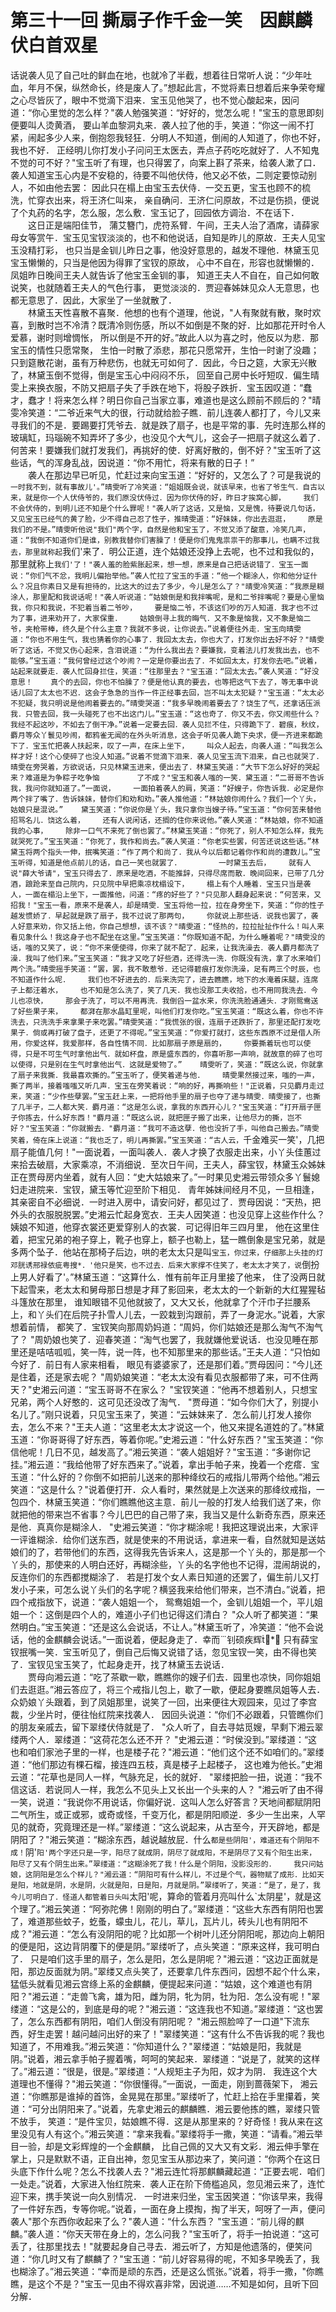 # 第三十一回  撕扇子作千金一笑　因麒麟伏白首双星


话说袭人见了自己吐的鲜血在地，也就冷了半截，想着往日常听人说：“少年吐血，年月不保，纵然命长，终是废人了。”想起此言，不觉将素日想着后来争荣夸耀之心尽皆灰了，眼中不觉滴下泪来．宝玉见他哭了，也不觉心酸起来，因问道：“你心里觉的怎么样？"袭人勉强笑道：“好好的，觉怎么呢！"宝玉的意思即刻便要叫人烫黄酒，    要山羊血黎洞丸来．袭人拉了他的手，笑道：“你这一闹不打紧，闹起多少人来，倒抱怨我轻狂．分明人不知道，倒闹的人知道了，你也不好，我也不好．    正经明儿你打发小子问问王太医去，弄点子药吃吃就好了．人不知鬼不觉的可不好？"宝玉听了有理，也只得罢了，向案上斟了茶来，给袭人漱了口．袭人知道宝玉心内是不安稳的，待要不叫他伏侍，他又必不依，二则定要惊动别人，不如由他去罢：    因此只在榻上由宝玉去伏侍．一交五更，宝玉也顾不的梳洗，忙穿衣出来，将王济仁叫来，    亲自确问．王济仁问原故，不过是伤损，便说了个丸药的名字，怎么服，怎么敷．宝玉记了，回园依方调治．不在话下．    
　　这日正是端阳佳节，    蒲艾簪门，虎符系臂．午间，王夫人治了酒席，请薛家母女等赏午．宝玉见宝钗淡淡的，也不和他说话，自知是昨儿的原故．王夫人见宝玉没精打彩，    也只当是金钏儿昨日之事，他没好意思的，越发不理他．林黛玉见宝玉懒懒的，只当是他因为得罪了宝钗的原故，    心中不自在，形容也就懒懒的．凤姐昨日晚间王夫人就告诉了他宝玉金钏的事，    知道王夫人不自在，自己如何敢说笑，也就随着王夫人的气色行事，    更觉淡淡的．贾迎春姊妹见众人无意思，也都无意思了．因此，大家坐了一坐就散了．    
　　林黛玉天性喜散不喜聚．他想的也有个道理，他说，"人有聚就有散，聚时欢喜，到散时岂不冷清？既清冷则伤感，所以不如倒是不聚的好．比如那花开时令人爱慕，谢时则增惆怅，    所以倒是不开的好。”故此人以为喜之时，他反以为悲．那宝玉的情性只愿常聚，    生怕一时散了添悲，那花只愿常开，生怕一时谢了没趣；只到筵散花谢，虽有万种悲伤，也就无可如何了．因此，今日之筵，大家无兴散了，林黛玉倒不觉得，倒是宝玉心中闷闷不乐，    回至自己房中长吁短叹．偏生晴雯上来换衣服，不防又把扇子失了手跌在地下，将股子跌折．宝玉因叹道：“蠢才，蠢才！将来怎么样？明日你自己当家立事，难道也是这么顾前不顾后的？"晴雯冷笑道：“二爷近来气大的很，行动就给脸子瞧．前儿连袭人都打了，今儿又来寻我们的不是．要踢要打凭爷去．就是跌了扇子，也是平常的事．先时连那么样的玻璃缸，玛瑙碗不知弄坏了多少，也没见个大气儿，这会子一把扇子就这么着了．    何苦来！要嫌我们就打发我们，再挑好的使．好离好散的，倒不好？"宝玉听了这些话，气的浑身乱战，因说道：“你不用忙，将来有散的日子！”    
　　袭人在那边早已听见，忙赶过来向宝玉道：“好好的，又怎么了？可是我说的`一时我不到，就有事故儿'。”晴雯听了冷笑道：“姐姐既会说，就该早来，也省了爷生气．自古以来，就是你一个人伏侍爷的，我们原没伏侍过．因为你伏侍的好，昨日才挨窝心脚，    我们不会伏侍的，到明儿还不知是个什么罪呢！"袭人听了这话，又是恼，又是愧，待要说几句话，又见宝玉已经气的黄了脸，少不得自己忍了性子，推晴雯道：“好妹妹，你出去逛逛，    原是我们的不是。”晴雯听他说"我们"两个字，自然是他和宝玉了，不觉又添了酸意，冷笑几声，道：“我倒不知道你们是谁，别教我替你们害臊了！便是你们鬼鬼祟祟干的那事儿，也瞒不过我去，那里就称起`我们'来了．明公正道，连个姑娘还没挣上去呢，也不过和我似的，那里就称上`我们'了！"袭人羞的脸紫胀起来，想一想，原来是自己把话说错了．宝玉一面说：“你们气不忿，我明儿偏抬举他。”袭人忙拉了宝玉的手道：“他一个糊涂人，你和他分证什么？况且你素日又是有担待的，比这大的过去了多少，今儿是怎么了？"晴雯冷笑道：“我原是糊涂人，那里配和我说话呢！"袭人听说道：“姑娘倒是和我拌嘴呢，是和二爷拌嘴呢？要是心里恼我，你只和我说，不犯着当着二爷吵，    要是恼二爷，不该这们吵的万人知道．我才也不过为了事，进来劝开了，大家保重．    姑娘倒寻上我的晦气．又不象是恼我，又不象是恼二爷，夹枪带棒，终久是个什么主意？我就不多说，让你说去。”说着便往外走．宝玉向晴雯道：“你也不用生气，我也猜着你的心事了．我回太太去，你也大了，打发你出去好不好？"晴雯听了这话，不觉又伤心起来，含泪说道：“为什么我出去？要嫌我，变着法儿打发我出去，也不能够。”宝玉道：“我何曾经过这个吵闹？一定是你要出去了．不如回太太，打发你去吧。”说着，站起来就要走．袭人忙回身拦住，笑道：“往那里去？"宝玉道：“回太太去。”袭人笑道：“好没意思！    真个的去回，你也不怕臊了？便是他认真的要去，也等把这气下去了，等无事中说话儿回了太太也不迟．这会子急急的当作一件正经事去回，岂不叫太太犯疑？"宝玉道：“太太必不犯疑，我只明说是他闹着要去的。”晴雯哭道：“我多早晚闹着要去了？饶生了气，还拿话压派我．只管去回，我一头碰死了也不出这门儿。”宝玉道：“这也奇了．你又不去，你又闹些什么？我经不起这吵，不如去了倒干净。”说着一定要去回．袭人见拦不住，只得跪下了．碧痕，秋纹，麝月等众丫鬟见吵闹，都鸦雀无闻的在外头听消息，这会子听见袭人跪下央求，便一齐进来都跪下了．宝玉忙把袭人扶起来，叹了一声，在床上坐下，    叫众人起去，向袭人道：“叫我怎么样才好！这个心使碎了也没人知道。”说着不觉滴下泪来．袭人见宝玉流下泪来，自己也就哭了．    
　　晴雯在旁哭着，方欲说话，只见林黛玉进来，便出去了．林黛玉笑道：“大节下怎么好好的哭起来？难道是为争粽子吃争恼    
　　了不成？"宝玉和袭人嗤的一笑．黛玉道：“二哥哥不告诉我，我问你就知道了。”一面说，    一面拍着袭人的肩，笑道：“好嫂子，你告诉我．必定是你两个拌了嘴了．告诉妹妹，替你们和劝和劝。”袭人推他道：“林姑娘你闹什么？我们一个丫头，姑娘只是混说。”    黛玉笑道：“你说你是丫头，我只拿你当嫂子待。”宝玉道：“你何苦来替他招骂名儿．饶这么着，    还有人说闲话，还搁的住你来说他。”袭人笑道：“林姑娘，你不知道我的心事，    除非一口气不来死了倒也罢了。”林黛玉笑道：“你死了，别人不知怎么样，我先就哭死了。”宝玉笑道：“你死了，我作和尚去。”袭人笑道：“你老实些罢，何苦还说这些话。”林黛玉将两个指头一伸，抿嘴笑道：“作了两个和尚了．我从今以后都记着你作和尚的遭数儿。”宝玉听得，知道是他点前儿的话，自己一笑也就罢了．    
　　一时黛玉去后，    就有人说"薛大爷请"，宝玉只得去了．原来是吃酒，不能推辞，只得尽席而散．晚间回来，已带了几分酒，踉跄来至自己院内，只见院中早把乘凉枕榻设下，    榻上有个人睡着．宝玉只当是袭人，一面在榻沿上坐下，一面推他，问道：“疼的好些了？"只见那人翻身起来说：“何苦来，又招我！"宝玉一看，原来不是袭人，却是晴雯．宝玉将他一拉，拉在身旁坐下，笑道：“你的性子越发惯娇了．早起就是跌了扇子，我不过说了那两句，    你就说上那些话．说我也罢了，袭人好意来劝，你又括上他，你自己想想，该不该？"晴雯道：“怪热的，拉拉扯扯作什么！叫人来看见象什么！我这身子也不配坐在这里。”宝玉笑道：“你既知道不配，为什么睡着呢？"晴雯没的话，嗤的又笑了，说：“你不来便使得，你来了就不配了．起来，让我洗澡去．袭人麝月都洗了澡．我叫了他们来。”宝玉笑道：“我才又吃了好些酒，还得洗一洗．你既没有洗，拿了水来咱们两个洗。”晴雯摇手笑道：“罢，罢，我不敢惹爷．还记得碧痕打发你洗澡，足有两三个时辰，也不知道作什么呢．    我们也不好进去的．后来洗完了，进去瞧瞧，地下的水淹着床腿，连席子上都汪着水，    也不知是怎么洗了，笑了几天．我也没那工夫收拾，也不用同我洗去．今儿也凉快，    那会子洗了，可以不用再洗．我倒舀一盆水来，你洗洗脸通通头．才刚鸳鸯送了好些果子来，    都湃在那水晶缸里呢，叫他们打发你吃。”宝玉笑道：“既这么着，你也不许洗去，只洗洗手来拿果子来吃罢。”晴雯笑道：“我慌张的很，连扇子还跌折了，那里还配打发吃果子．倘或再打破了盘子，还更了不得呢。”宝玉笑道：“你爱打就打，这些东西原不过是借人所用，你爱这样，我爱那样，各自性情不同．比如那扇子原是扇的，    你要撕着玩也可以使得，只是不可生气时拿他出气．就如杯盘，原是盛东西的，你喜听那一声响，就故意的碎了也可以使得，只是别在生气时拿他出气．这就是爱物了。”    晴雯听了，笑道：“既这么说，你就拿了扇子来我撕．我最喜欢撕的。”宝玉听了，便笑着递与他．    晴雯果然接过来，嗤的一声，撕了两半，接着嗤嗤又听几声．宝玉在旁笑着说：“响的好，再撕响些！"正说着，只见麝月走过来，笑道：“少作些孽罢。”宝玉赶上来，一把将他手里的扇子也夺了递与晴雯．晴雯接了，也撕了几半子，二人都大笑．麝月道：“这是怎么说，拿我的东西开心儿？"宝玉笑道：“打开扇子匣子你拣去，什么好东西！"麝月道：“既这么说，就把匣子搬了出来，让他尽力的撕，岂不好？"宝玉笑道：“你就搬去．"麝月道：“我可不造这孽．他也没折了手，叫他自己搬去。”晴雯笑着，倚在床上说道：“我也乏了，明儿再撕罢。”宝玉笑道：“古人云，`千金难买一笑'，几把扇子能值几何！"一面说着，一面叫袭人．袭人才换了衣服走出来，小丫头佳蕙过来拾去破扇，大家乘凉，不消细说．至次日午间，王夫人，薛宝钗，林黛玉众姊妹正在贾母房内坐着，就有人回：“史大姑娘来了。”一时果见史湘云带领众多丫鬟媳妇走进院来．宝钗，黛玉等忙迎至阶下相见．    青年姊妹间经月不见，一旦相逢，其亲密自不必细说．一时进入房中，请安问好，都见过了．贾母因说：“天热，把外头的衣服脱脱罢。”史湘云忙起身宽衣．王夫人因笑道：也没见穿上这些作什么？姨娘不知道，他穿衣裳还更爱穿别人的衣裳．可记得旧年三四月里，    他在这里住着，把宝兄弟的袍子穿上，靴子也穿上，额子也勒上，猛一瞧倒象是宝兄弟，就是多两个坠子．他站在那椅子后边，哄的老太太只是叫`宝玉，你过来，仔细那上头挂的灯邓胱诱邢禄依疵粤搜*．'他只是笑，也不过去．后来大家撑不住笑了，老太太才笑了，说`倒扮上男人好看了'。”林黛玉道：“这算什么．惟有前年正月里接了他来，    住了没两日就下起雪来，老太太和舅母那日想是才拜了影回来，老太太的一个新新的大红猩猩毡斗篷放在那里，    谁知眼错不见他就披了，又大又长，他就拿了个汗巾子拦腰系上，和丫头们在后院子扑雪人儿去，一跤栽到沟跟前，弄了一身泥水。”说着，大家想着前情，    都笑了．宝钗笑向那周奶妈道：“周妈，你们姑娘还是那么淘气不淘气了？    "周奶娘也笑了．迎春笑道：“淘气也罢了，我就嫌他爱说话．也没见睡在那里还是咭咭呱呱，笑一阵，说一阵，也不知那里来的那些话。”王夫人道：“只怕如今好了．前日有人家来相看，    眼见有婆婆家了，还是那们着。”贾母因问：“今儿还是住着，还是家去呢？    "周奶娘笑道：“老太太没有看见衣服都带了来，可不住两天？"史湘云问道：“宝玉哥哥不在家么？    "宝钗笑道：“他再不想着别人，只想宝兄弟，两个人好憨的．这可见还没改了淘气．    "贾母道：“如今你们大了，别提小名儿了。”刚只说着，只见宝玉来了，笑道：“云妹妹来了．怎么前儿打发人接你去，怎么不来？"王夫人道：“这里老太太才说这一个，他又来提名道姓的了。”林黛玉道：“你哥哥得了好东西，等着你呢。”史湘云道：“什么好东西？"宝玉笑道：“你信他呢！几日不见，越发高了。”湘云笑道：“袭人姐姐好？"宝玉道：“多谢你记挂。”湘云道：“我给他带了好东西来了。”说着，拿出手帕子来，挽着一个疙瘩．宝玉道：“什么好的？你倒不如把前儿送来的那种绛纹石的戒指儿带两个给他。”湘云笑道：“这是什么？"说着便打开．众人看时，果然就是上次送来的那绛纹戒指，一包四个．林黛玉笑道：“你们瞧瞧他这主意．前儿一般的打发人给我们送了来，你就把他的带来岂不省事？今儿巴巴的自己带了来，我当又是什么新奇东西，原来还是他．真真你是糊涂人．    "史湘云笑道：“你才糊涂呢！我把这理说出来，大家评一评谁糊涂．给你们送东西，就是使来的不用说话，拿进来一看，自然就知是送姑娘们的了，若带他们的东西，这得我先告诉来人，这是那一个丫头的，那是那一个丫头的，那使来的人明白还好，再糊涂些，丫头的名字他也不记得，混闹胡说的，反连你们的东西都搅糊涂了．    若是打发个女人素日知道的还罢了，偏生前儿又打发小子来，可怎么说丫头们的名字呢？横竖我来给他们带来，岂不清白。”说着，把四个戒指放下，说道：“袭人姐姐一个，    鸳鸯姐姐一个，金钏儿姐姐一个，平儿姐姐一个：这倒是四个人的，难道小子们也记得这们清白？    "众人听了都笑道：“果然明白。”宝玉笑道：“还是这么会说话，不让人。”林黛玉听了，冷笑道：“他不会说话，他的金麒麟会说话。”一面说着，便起身走了．幸而钊硕疾辉*，    只有薛宝钗抿嘴一笑．宝玉听见了，倒自己后悔又说错了话，忽见宝钗一笑，由不得也笑了．宝钗见宝玉笑了，忙起身走开，找了林黛玉去说话．    
　　贾母向湘云道：“吃了茶歇一歇，瞧瞧你的嫂子们去．园里也凉快，同你姐姐们去逛逛。”湘云答应了，将三个戒指儿包上，歇了一歇，便起身要瞧凤姐等人去．众奶娘丫头跟着，到了凤姐那里，说笑了一回，出来便往大观园来，见过了李宫裁，少坐片时，便往怡红院来找袭人．    因回头说道：“你们不必跟着，只管瞧你们的朋友亲戚去，留下翠缕伏侍就是了．    "众人听了，自去寻姑觅嫂，早剩下湘云翠缕两个人．翠缕道：“这荷花怎么还不开？    "史湘云道：“时侯没到。”翠缕道：“这也和咱们家池子里的一样，也是楼子花？"湘云道：“他们这个还不如咱们的。”翠缕道：“他们那边有棵石榴，接连四五枝，真是楼子上起楼子，    这也难为他长。”史湘云道：“花草也是同人一样，气脉充足，长的就好．    "翠缕把脸一扭，说道：“我不信这话．若说同人一样，我怎么不见头上又长出一个头来的人？    "湘云听了由不得一笑，说道：“我说你不用说话，你偏好说．这叫人怎么好答言？天地间都赋阴阳二气所生，或正或邪，或奇或怪，千变万化，都是阴阳顺逆．多少一生出来，人罕见的就奇，究竟理还是一样。”翠缕道：“这么说起来，从古至今，开天辟地，都是阴阳了？"湘云笑道：“糊涂东西，越说越放屁．什么`都是些阴阳'，难道还有个阴阳不成！`阴'`阳'两个字还只是一字，阳尽了就成阴，阴尽了就成阳，不是阴尽了又有个阳生出来，    阳尽了又有个阴生出来。”翠缕道：“这糊涂死了我！什么是个阴阳，没影没形的．    我只问姑娘，这阴阳是怎么个样儿？"湘云道：“阴阳可有什么样儿，不过是个气，器物赋了成形．比如天是阳，地就是阴，水是阴，火就是阳，日是阳，月就是阴。”翠缕听了，笑道：“是了，是了，我今儿可明白了．怪道人都管着日头叫`太阳'呢，算命的管着月亮叫什么`太阴星'，就是这个理了。”湘云笑道：“阿弥陀佛！刚刚的明白了。”翠缕道：“这些大东西有阴阳也罢了，难道那些蚊子，虼蚤，蠓虫儿，花儿，草儿，瓦片儿，砖头儿也有阴阳不成？"湘云道：“怎么有没阴阳的呢？比如那一个树叶儿还分阴阳呢，那边向上朝阳的便是阳，这边背阴覆下的便是阴。”翠缕听了，点头笑道：“原来这样，我可明白了．    只是咱们这手里的扇子，怎么是阳，怎么是阴呢？"湘云道：“这边正面就是阳，那边反面就为阴。”翠缕又点头笑了，还要拿几件东西问，因想不起个什么来，猛低头就看见湘云宫绦上系的金麒麟，便提起来问道：“姑娘，这个难道也有阴阳？"湘云道：“走兽飞禽，雄为阳，雌为阴，牝为阴，牡为阳．怎么没有呢！"翠缕道：“这是公的，到底是母的呢？"湘云道：“这连我也不知道。”翠缕道：“这也罢了，怎么东西都有阴阳，咱们人倒没有阴阳呢？    "湘云照脸啐了一口道"下流东西，好生走罢！越问越问出好的来了！"翠缕笑道：“这有什么不告诉我的呢？我也知道了，不用难我。”湘云笑道：“你知道什么？"翠缕道：“姑娘是阳，我就是阴。”说着，湘云拿手帕子握着嘴，呵呵的笑起来．翠缕道：“说是了，就笑的这样了。”湘云道：“很是，很是。”翠缕道：“人规矩主子为阳，奴才为阴．    我连这个大道理也不懂得？"湘云笑道：“你很懂得。”一面说，一面走，刚到蔷薇架下，    湘云道：“你瞧那是谁掉的首饰，金晃晃在那里。”翠缕听了，忙赶上拾在手里攥着，笑道：“可分出阴阳来了。”说着，先拿史湘云的麒麟瞧．湘云要他拣的瞧，翠缕只管不放手，    笑道：“是件宝贝，姑娘瞧不得．这是从那里来的？好奇怪！我从来在这里没见有人有这个。”湘云笑道：“拿来我看。”翠缕将手一撒，笑道：“请看。”湘云举目一验，却是文彩辉煌的一个金麒麟，    比自己佩的又大又有文彩．湘云伸手擎在掌上，只是默默不语，正自出神，忽见宝玉从那边来了，笑问道：“你两个在这日头底下作什么呢？怎么不找袭人去？"湘云连忙将那麒麟藏起道：“正要去呢．咱们一处走。”说着，大家进入怡红院来．袭人正在阶下倚槛追风，忽见湘云来了，连忙迎下来，携手笑说一向久别情况．    一时进来归坐，宝玉因笑道：“你该早来，我得了一件好东西，专等你呢。”说着，一面在身上摸掏，掏了半天，呵呀了一声，便问袭人"那个东西你收起来了么？"袭人道：“什么东西？    "宝玉道：“前儿得的麒麟。”袭人道：“你天天带在身上的，怎么问我？"宝玉听了，将手一拍说道：“这可丢了，往那里找去！"就要起身自己寻去．湘云听了，方知是他遗落的，便笑问道：“你几时又有了麒麟了？"宝玉道：“前儿好容易得的呢，不知多早晚丢了，我也糊涂了。”湘云笑道：“幸而是顽的东西，还是这么慌张。”说着，将手一撒，"你瞧瞧，是这个不是？"宝玉一见由不得欢喜非常，因说道……不知是如何，且听下回分解．


